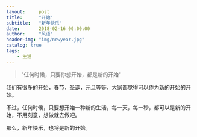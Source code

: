 ```yaml
---
layout:     post
title:      "开始"
subtitle:   "新年快乐"
date:       2018-02-16 00:00:00
author:     "风语"
header-img: "img/newyear.jpg"
catalog: true
tags:
    - 生活
---
```


> "任何时候，只要你想开始，都是新的开始"


我们有很多的开始，春节，圣诞，元旦等等，大家都觉得可以作为新的开始的开始。

不过，任何时候，只要想开始一种新的生活，每一天，每一秒，都可以是新的开始，不用刻意，想做就去做吧。

那么，新年快乐，也将是新的开始。

